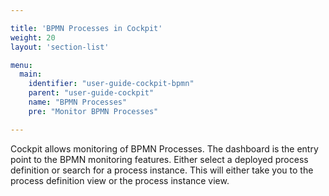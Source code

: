 ```yaml
---

title: 'BPMN Processes in Cockpit'
weight: 20
layout: 'section-list'

menu:
  main:
    identifier: "user-guide-cockpit-bpmn"
    parent: "user-guide-cockpit"
    name: "BPMN Processes"
    pre: "Monitor BPMN Processes"

---
```


Cockpit allows monitoring of BPMN Processes. The dashboard is the entry point to the BPMN monitoring features. Either select a deployed process definition or search for a process instance. This will either take you to the process definition view or the process instance view.
